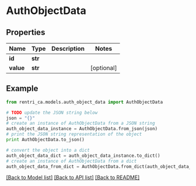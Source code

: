 # AuthObjectData


## Properties
Name | Type | Description | Notes
------------ | ------------- | ------------- | -------------
**id** | **str** |  | 
**value** | **str** |  | [optional] 

## Example

```python
from rentri_ca.models.auth_object_data import AuthObjectData

# TODO update the JSON string below
json = "{}"
# create an instance of AuthObjectData from a JSON string
auth_object_data_instance = AuthObjectData.from_json(json)
# print the JSON string representation of the object
print AuthObjectData.to_json()

# convert the object into a dict
auth_object_data_dict = auth_object_data_instance.to_dict()
# create an instance of AuthObjectData from a dict
auth_object_data_from_dict = AuthObjectData.from_dict(auth_object_data_dict)
```
[[Back to Model list]](../README.md#documentation-for-models) [[Back to API list]](../README.md#documentation-for-api-endpoints) [[Back to README]](../README.md)


